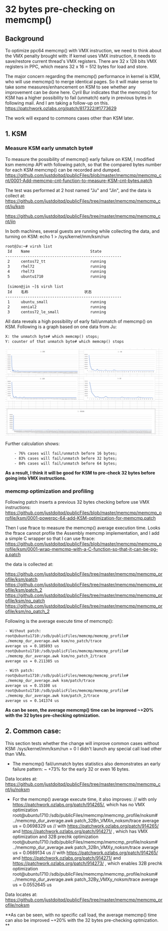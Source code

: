 # 32 bytes pre-checking on memcmp()

## Background
To optimize ppc64 memcmp() with VMX instruction, we need to think about the VMX penalty brought with:
If kernel uses VMX instruction, it needs to save/restore current thread's VMX registers. There are 
32 x 128 bits VMX registers in PPC, which means 32 x 16 = 512 bytes for load and store.

The major concern regarding the memcmp() performance in kernel is KSM, who will use memcmp() to merge
identical pages. So it will make sense to take some measures/enhancement on KSM to see whether any improvement
can be done here.  Cyril Bur indicates that the memcmp() for KSM has a higher possibility to fail (unmatch) 
early in previous bytes in following mail. And I am taking a follow-up on this.
    https://patchwork.ozlabs.org/patch/817322/#1773629
    
The work will expand to commons cases other than KSM later.

## 1. KSM
### Measure KSM early unmatch byte#
To measure the possibility of memcmp() early failure on KSM, I modified ksm memcmp API with following patch, 
so that the compared bytes number for each KSM memcmp() can be recorded and dumped.
https://github.com/justdoitqd/publicFiles/blob/master/memcmp/memcmp_cnt/0001-Add-memcmp-cnt-function-to-measure-KSM-cnt-bytes.patch

The test was performed at 2 host named "Ju" and "Jin", and the data is collect at:
https://github.com/justdoitqd/publicFiles/tree/master/memcmp/memcmp_cnt/ju/ksm

https://github.com/justdoitqd/publicFiles/tree/master/memcmp/memcmp_cnt/jin


In both machines, several guests are running while collecting the data, and turning on KSM: 
echo 1 > /sys/kernel/mm/ksm/run

```
root@Ju:~# virsh list
 Id    Name                           State
----------------------------------------------------
 2     centos72_tt                    running
 3     rhel72                         running
 4     rhel73                         running
 5     ubuntu1710                     running
 
 [simon@jin ~]$ virsh list
 Id    名称                         状态
----------------------------------------------------
 1     ubuntu_small                   running
 2     xenial2                        running
 3     centos72_le_small              running
```

All data reveals a high possibility of early fail/unmatch of memcmp() on KSM.
Following is a graph based on one data from Ju:
```
X: the unmatch byte# which memcmp() stops; 
Y: counter of that unmatch byte# which memcmp() stops
```  
![Ju ksm memcmp cnt](https://github.com/justdoitqd/publicFiles/blob/master/memcmp/memcmp_cnt/ju/ksm/Ju_cnt1.png "Ju ksm memcmp cnt")

Further calculation shows:
```
    - 76% cases will fail/unmatch before 16 bytes;
    - 83% cases will fail/unmatch before 32 bytes;
    - 84% cases will fail/unmatch before 64 bytes;
```

**As a result, I think it will be good for KSM to pre-check 32 bytes before going into VMX instructions.**

### memcmp optimization and profiling
Following patch inserts a previous 32 bytes checking before use VMX instructions:
https://github.com/justdoitqd/publicFiles/blob/master/memcmp/memcmp_profile/ksm/0001-powerpc-64-add-KSM-optimization-for-memcmp.patch

Then I use ftrace to measure the memcmp() average execution time. Looks the ftrace 
cannot profile the Assembly memcmp implementation, and I add a simple C wrapper so
that I can use ftrace:
https://github.com/justdoitqd/publicFiles/blob/master/memcmp/memcmp_profile/ksm/0001-wrap-memcmp-with-a-C-function-so-that-it-can-be-pg-a.patch

the data is collected at:

https://github.com/justdoitqd/publicFiles/tree/master/memcmp/memcmp_profile/ksm/patch
https://github.com/justdoitqd/publicFiles/tree/master/memcmp/memcmp_profile/ksm/patch_2
https://github.com/justdoitqd/publicFiles/tree/master/memcmp/memcmp_profile/ksm/no_patch
https://github.com/justdoitqd/publicFiles/tree/master/memcmp/memcmp_profile/ksm/no_patch_2

Following is the average execute time of memcmp():
```
- Without patch:
root@ubuntu1710:/sdb/publicFiles/memcmp/memcmp_profile# ./memcmp_dur_average.awk ksm/no_patch/trace
average us = 0.185893 us
root@ubuntu1710:/sdb/publicFiles/memcmp/memcmp_profile# ./memcmp_dur_average.awk ksm/no_patch_2/trace
average us = 0.211385 us
```

```
- With patch:
root@ubuntu1710:/sdb/publicFiles/memcmp/memcmp_profile# ./memcmp_dur_average.awk ksm/patch/trace
average us = 0.15108 us
root@ubuntu1710:/sdb/publicFiles/memcmp/memcmp_profile# ./memcmp_dur_average.awk ksm/patch_2/trace
average us = 0.141374 us
```

**As can be seen, the average memcmp() time can be improved ~+20% with the 32 bytes
pre-checking optmization.**

## 2. Common case:
This section tests whether the change will improve common cases without KSM: 
/sys/kernel/mm/ksm/run = 0
I didn't launch any special call load other than VMs. 


- The memcmp() fail/unmatch bytes statistics also demonstrates an early failure pattern:
~ +73% for the early 32 or even 16 bytes. 

Data locates at:
https://github.com/justdoitqd/publicFiles/tree/master/memcmp/memcmp_cnt/ju/noksm


- For the memcmp() average execute time, it also improves:
// with only https://patchwork.ozlabs.org/patch/914265/, which has no VMX optimization
root@ubuntu1710:/sdb/publicFiles/memcmp/memcmp_profile/noksm# ../memcmp_dur_average.awk patch_32Bn_VMXn_noksm/trace
average us = 0.0698329 us
// with https://patchwork.ozlabs.org/patch/914265/  and https://patchwork.ozlabs.org/patch/914271/ , which has VMX optimization and 32B prechk optimization
root@ubuntu1710:/sdb/publicFiles/memcmp/memcmp_profile/noksm# ../memcmp_dur_average.awk patch_32Bn_VMXy_noksm/trace
average us = 0.0689134 us
// with https://patchwork.ozlabs.org/patch/914265/  and https://patchwork.ozlabs.org/patch/914271/ and https://patchwork.ozlabs.org/patch/914273/ , which enables 32B prechk optimization
root@ubuntu1710:/sdb/publicFiles/memcmp/memcmp_profile/noksm# ../memcmp_dur_average.awk patch_32By_VMXy_noksm/trace
average us = 0.0552645 us

Data locates at: https://github.com/justdoitqd/publicFiles/tree/master/memcmp/memcmp_profile/noksm

**As can be seen, with no specific call load, the average memcmp() time can also be improved ~+20% with the 32 bytes
pre-checking optmization. **
